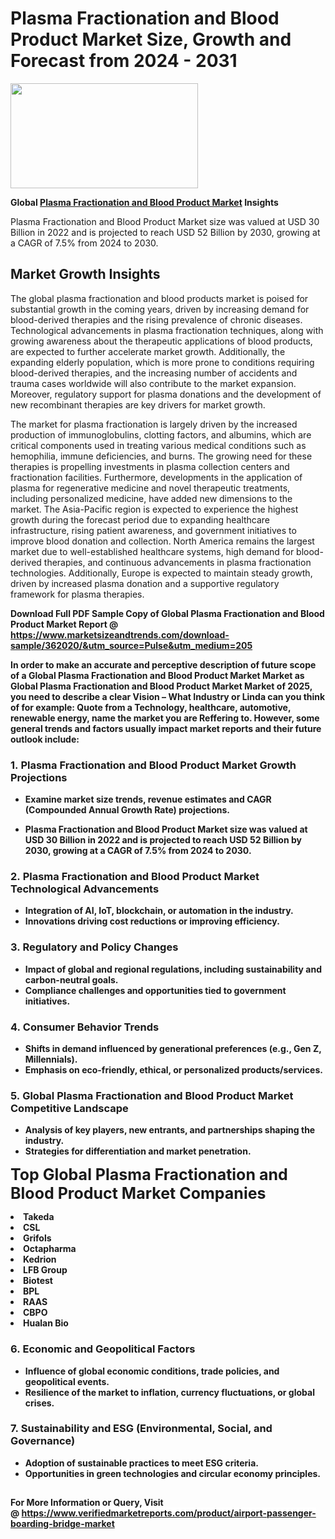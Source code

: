<H1>Plasma Fractionation and Blood Product Market Size, Growth and Forecast from 2024 - 2031</H1><img class="aligncenter size-medium wp-image-584254" src="https://thirdeyenews.in/wp-content/uploads/2024/09/Global-Market-Research-300x168.jpeg" alt="" width="300" height="168" /><p><strong>Global&nbsp;<a href="https://www.marketsizeandtrends.com/download-sample/362020/&amp;utm_source=Pulse&amp;utm_medium=205">Plasma Fractionation and Blood Product Market</a> Insights</strong></p><p>Plasma Fractionation and Blood Product Market size was valued at USD 30 Billion in 2022 and is projected to reach USD 52 Billion by 2030, growing at a CAGR of 7.5% from 2024 to 2030.</p><p><!DOCTYPE html> <html lang="en"> <head> <meta charset="UTF-8"> <meta name="viewport" content="width=device-width, initial-scale=1.0"> <title>Plasma Fractionation and Blood Product Market Growth Insights</title> </head> <body> <h2>Market Growth Insights</h2> <p>The global plasma fractionation and blood products market is poised for substantial growth in the coming years, driven by increasing demand for blood-derived therapies and the rising prevalence of chronic diseases. Technological advancements in plasma fractionation techniques, along with growing awareness about the therapeutic applications of blood products, are expected to further accelerate market growth. Additionally, the expanding elderly population, which is more prone to conditions requiring blood-derived therapies, and the increasing number of accidents and trauma cases worldwide will also contribute to the market expansion. Moreover, regulatory support for plasma donations and the development of new recombinant therapies are key drivers for market growth.</p> <p><strong></strong></p> <p>The market for plasma fractionation is largely driven by the increased production of immunoglobulins, clotting factors, and albumins, which are critical components used in treating various medical conditions such as hemophilia, immune deficiencies, and burns. The growing need for these therapies is propelling investments in plasma collection centers and fractionation facilities. Furthermore, developments in the application of plasma for regenerative medicine and novel therapeutic treatments, including personalized medicine, have added new dimensions to the market. The Asia-Pacific region is expected to experience the highest growth during the forecast period due to expanding healthcare infrastructure, rising patient awareness, and government initiatives to improve blood donation and collection. North America remains the largest market due to well-established healthcare systems, high demand for blood-derived therapies, and continuous advancements in plasma fractionation technologies. Additionally, Europe is expected to maintain steady growth, driven by increased plasma donation and a supportive regulatory framework for plasma therapies.</p> <p><strong></p><p><span class=""><strong>Download Full PDF Sample Copy of Global Plasma Fractionation and Blood Product Market Report</strong> @ <a href="https://www.marketsizeandtrends.com/download-sample/362020/&amp;utm_source=Pulse&amp;utm_medium=205" target="_blank">https://www.marketsizeandtrends.com/download-sample/362020/&amp;utm_source=Pulse&amp;utm_medium=205</a></span></p><p>In order to make an accurate and perceptive description of future scope of a Global&nbsp;Plasma Fractionation and Blood Product Market Market as Global&nbsp;Plasma Fractionation and Blood Product Market Market of 2025, you need to describe a clear Vision &ndash; What Industry or Linda can you think of for example: Quote from a Technology, healthcare, automotive, renewable energy, name the market you are Reffering to. However, some general trends and factors usually impact market reports and their future outlook include:</p><h3>1.&nbsp;<strong>Plasma Fractionation and Blood Product Market Growth Projections</strong></h3><ul><li>Examine market size trends, revenue estimates and CAGR (Compounded Annual Growth Rate) projections.</li><li><p>Plasma Fractionation and Blood Product Market size was valued at USD 30 Billion in 2022 and is projected to reach USD 52 Billion by 2030, growing at a CAGR of 7.5% from 2024 to 2030.</p></li></ul><h3>2.&nbsp;<strong>Plasma Fractionation and Blood Product Market Technological Advancements</strong></h3><ul><li>Integration of AI, IoT, blockchain, or automation in the industry.</li><li>Innovations driving cost reductions or improving efficiency.</li></ul><h3>3.&nbsp;<strong>Regulatory and Policy Changes</strong></h3><ul><li>Impact of global and regional regulations, including sustainability and carbon-neutral goals.</li><li>Compliance challenges and opportunities tied to government initiatives.</li></ul><h3>4.&nbsp;<strong>Consumer Behavior Trends</strong></h3><ul><li>Shifts in demand influenced by generational preferences (e.g., Gen Z, Millennials).</li><li>Emphasis on eco-friendly, ethical, or personalized products/services.</li></ul><h3>5.&nbsp;<strong>Global Plasma Fractionation and Blood Product Market Competitive Landscape</strong></h3><ul><li>Analysis of key players, new entrants, and partnerships shaping the industry.</li><li>Strategies for differentiation and market penetration.</li></ul><p data-pm-slice="1 1 []"><span style="color: inherit; font-family: inherit; font-size: 25px;">Top Global Plasma Fractionation and Blood Product Market Companies</span></p><div class="" data-test-id=""><p><li>Takeda</li><li> CSL</li><li> Grifols</li><li> Octapharma</li><li> Kedrion</li><li> LFB Group</li><li> Biotest</li><li> BPL</li><li> RAAS</li><li> CBPO</li><li> Hualan Bio</li></p></div><h3>6.&nbsp;<strong>Economic and Geopolitical Factors</strong></h3><ul><li>Influence of global economic conditions, trade policies, and geopolitical events.</li><li>Resilience of the market to inflation, currency fluctuations, or global crises.</li></ul><h3>7.&nbsp;<strong>Sustainability and ESG (Environmental, Social, and Governance)</strong></h3><ul><li>Adoption of sustainable practices to meet ESG criteria.</li><li>Opportunities in green technologies and circular economy principles.</li></ul><h2><strong style="font-size: 14px;">For More Information or Query, Visit @&nbsp;</strong><a style="background-color: #ffffff; font-size: 14px;" href="https://www.marketsizeandtrends.com/report/plasma-fractionation-and-blood-product-market/" target="_blank">https://www.verifiedmarketreports.com/product/airport-passenger-boarding-bridge-market</a></h2>
